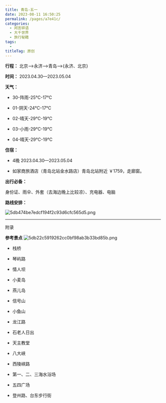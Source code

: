 ```yaml
---
title: 青岛-五一
date: 2023-08-11 16:50:25
permalink: /pages/a7e41c/
categories:
  - 闲言碎语
  - 大千世界
  - 旅行秘籍
tags:
  - 
titleTag: 原创
---
```


**行程：** 北京—>永济-->青岛—>{永济、北京}

**时间：** 2023.04.30—2023.05.04

**天气：**

- 30-阵雨-25℃-17℃

- 01-阴天-24℃-17℃

- 02-晴天-29℃-19℃

- 03-小雨-29℃-19℃

- 04-晴天-29℃-19℃

**住宿：**

- 4晚 2023.04.30—2023.05.04

- 如家商旅酒店（青岛北站金水路店）青岛北站附近 ￥1759，走廊窗。

**出行必备：**

身份证、雨伞、外套（去海边晚上比较凉）、充电器、电脑

**路线安排：**

<img src="http://pic.yupoo.com/huakaibuting/316489f3/3b9f4f44.png" alt="5db474be7edcf194f2c93d6cfc565d5.png">

 
---

附录

**参考景点**
<img src="http://pic.yupoo.com/huakaibuting/1e6f105c/49c95721.png" alt="5db22c5919262cc0bf98ab3b33bd85b.png">

- 栈桥

- 琴屿路

- 情人坝

- 小麦岛

- 燕儿岛

- 信号山

- 小鱼山

- 龙江路

- 石老人日出

- 天主教堂

- 八大峡

- 西陵峡路

- 第一、二、三海水浴场

- 五四广场

- 登州路、台东步行街

